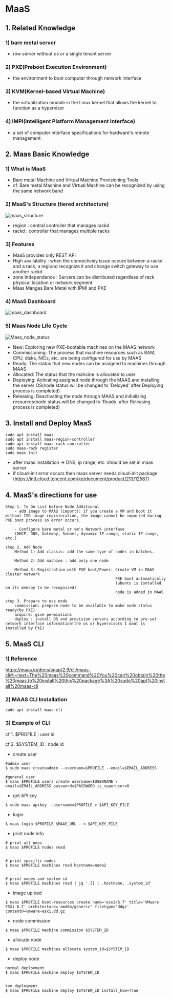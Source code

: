 # MaaS

## 1. Related Knowledge
### 1) bare metal server
- row server without os or a single tenant server 
### 2) PXE(Preboot Execution Environment) 
- the environment to boot computer through network interface
### 3) KVM(Kernel-based Virtual Machine) 
- the virtualization module in the Linux kernel that allows the kernel to function as a hypervisor
### 4) IMPI(Intelligent Platform Management Interface)
- a set of computer interface specifications for hardware's remote management 


## 2. Maas Basic Knowledge
### 1) What is MaaS
- Bare metal Machine and Virtual Machine Provisioning Tools
- cf. Bare metal Machine and Virtual Machine can be recognized by using the same network band

### 2) MaaS's Structure (tiered architecture)
![maas_structure](https://user-images.githubusercontent.com/79248512/132089670-7065ac08-671b-4da4-91b7-21bdc6924750.png)

- region : central controller that manages rackd
- rackd : controller that manages multiple racks

### 3) Features
- MaaS provides only REST API
- High availability : when the connectiviey issue occure between a rackd and a rack, a regiond recognize it and change switch gateway to use another rackd 
- zone Independence : Servers can be distributed regardless of rack physical location or network segment
- Maas Manges Bare Metal with IPMI and PXE


### 4) MaaS Dashboard
![maas_dashboard](https://user-images.githubusercontent.com/79248512/132089775-c3ae1bbb-c8d9-4fcd-b48d-dbcff570c6c1.jpeg)



### 5) Maas Node Life Cycle
![Mass_node_status](https://user-images.githubusercontent.com/79248512/132089778-3b0f7772-06a6-4611-83fc-5b0d40306623.png)

- New: Exploring new PXE-bootable machines on the MAAS network
- Commissioning: The process that machine resources such as RAM, CPU, disks, NICs, etc. are being configured for use by MAAS
- Ready: The status that new nodes can be assigned to machines through MAAS
- Allocated: The status that the mahcine is allocated to user
- Deploying: Activating assigned node through the MAAS and installing the server OS(node status will be changed to 'Deloyed' after Deploying process is completed)
- Releasing: Deactivating the node through MAAS and initializing resources(node status will be changed to 'Ready' after Releasing process is completed)


## 3. Install and Deploy MaaS
```
sudo apt install maas
sudo apt install maas-region-controller
sudo apt install maas-rack-controller
sudo maas-rack register
sudo maas init 
```
- after maas installation -> DNS, ip range, etc. should be set in maas server
- if cloud-init error occurs then maas server needs cloud-init package (https://intl.cloud.tencent.com/ko/document/product/213/12587)



## 4. MaaS's directions for use
```
Step 1. To Do List before Node Additional  
    - add image to MAAS (import): if you create a VM and boot it without ISO image registeration, the image cannot be imported during PXE boot process so error occurs.
    
    - Configure bare metal or vm's Network interface 
    (DHCP, DNS, Gateway, Subnet, dynamic IP range, static IP range, etc.)

step 2. Add Node
    Method 1) Add classis: add the same type of nodes in batches.

    Method 2) Add machine : add only one node

    Method 3) Registration with PXE boot/Power: Create VM in MAAS cluster network
                                                PXE boot automatically
                                                (ubuntu is isntalled on its memroy to be recognized)
                                                node is added in MAAS
                                                
step 3. Prepare to use node
    commission: prepare node to be available to make node status ready(by PXE)
    acquire: give permissions
    deploy : install OS and provision servers according to pre-set network interface information(the os or hypervisors I want is installed by PXE)
```

## 5. MaaS CLI
### 1) Reference
https://maas.io/docs/snap/2.9/cli/maas-cli#:~:text=The%20maas%20command%20You%20can%20obtain%20the%20maas,to%20install%20this%20package%3A%20sudo%20apt%20install%20maas-cli

### 2) MAAS CLI Installation
```
sudo apt install maas-cli
```

### 3) Example of CLI
cf 1. $PROFILE : user id

cf 2.  $SYSTEM_ID : node id

- create user
```
#admin user
$ sudo maas createadmin --username=$PROFILE --email=$EMAIL_ADDRESS

#general user
$ maas $PROFILE users create username=$USERNAME \ 
email=$EMAIL_ADDRESS password=$PASSWORD is_superuser=0
```

- get API key
```
$ sudo maas apikey --username=$PROFILE > $API_KEY_FILE
```

- login
```
$ maas login $PROFILE $MAAS_URL - < $API_KEY_FILE
```

- print node info
```
# print all noes
$ maas $PROFILE nodes read


# print specific nodes
$ maas $PROFILE machines read hostname=node2


# print nodes and system id
$ maas $PROFILE machines read | jq '.[] | .hostname, .system_id'
```

- image upload
```
$ maas $PROFILE boot-resources create name='esxi/6.7' title='VMware ESXi 6.7' architecture='amd64/generic' filetype='ddgz' content@=vmware-esxi.dd.gz
```

- node commission
```
$ maas $PROFILE machine commission $SYSTEM_ID
```

- allocate node
```
$ maas $PROFILE machines allocate system_id=$SYSTEM_ID
```

- deploy node
```
normal deployment
$ maas $PROFILE machine deploy $SYSTEM_ID


kvm deployment
$ maas $PROFILE machine deploy $SYSTEM_ID install_kvm=True
```